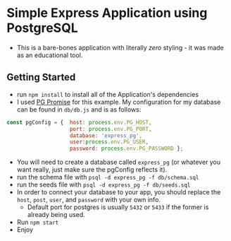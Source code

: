 # Simple Express Application using PostgreSQL
- This is a bare-bones application with literally _zero_ styling - it was made 
as an educational tool.

## Getting Started
- run `npm install` to install all of the Application's dependencies
- I used [PG Promise](https://github.com/vitaly-t/pg-promise) for this example. 
My configuration for my database can be found in `db/db.js` and is as follows:

```javascript
const pgConfig = {  host: process.env.PG_HOST,
                    port: process.env.PG_PORT,
                    database: 'express_pg',
                    user:process.env.PG_USER,
                    password: process.env.PG_PASSWORD };
```
- You will need to create a database called `express_pg` (or whatever you want
really, just make sure the pgConfig reflects it).
- run the schema file with `psql -d express_pg -f db/schema.sql`
- run the seeds file with `psql -d express_pg -f db/seeds.sql`
- In order to connect your database to your app, you should replace the `host`,
`post`, `user`, and `password` with your own info.
  * Default port for postgres is usually `5432` or `5433` if the former is 
  already being used.
- Run `npm start`
- Enjoy
